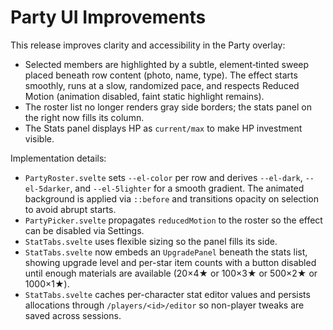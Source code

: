 # Party UI Improvements

This release improves clarity and accessibility in the Party overlay:

- Selected members are highlighted by a subtle, element‑tinted sweep placed
  beneath row content (photo, name, type). The effect starts smoothly, runs at
  a slow, randomized pace, and respects Reduced Motion (animation disabled,
  faint static highlight remains).
- The roster list no longer renders gray side borders; the stats panel on the
  right now fills its column.
- The Stats panel displays HP as `current/max` to make HP investment visible.

Implementation details:

- `PartyRoster.svelte` sets `--el-color` per row and derives `--el-dark`,
  `--el-5darker`, and `--el-5lighter` for a smooth gradient. The animated
  background is applied via `::before` and transitions opacity on selection to
  avoid abrupt starts.
- `PartyPicker.svelte` propagates `reducedMotion` to the roster so the effect
  can be disabled via Settings.
- `StatTabs.svelte` uses flexible sizing so the panel fills its side.
- `StatTabs.svelte` now embeds an `UpgradePanel` beneath the stats list,
  showing upgrade level and per-star item counts with a button disabled until
  enough materials are available (20×4★ or 100×3★ or 500×2★ or 1000×1★).
- `StatTabs.svelte` caches per-character stat editor values and persists
  allocations through `/players/<id>/editor` so non-player tweaks are saved
  across sessions.

